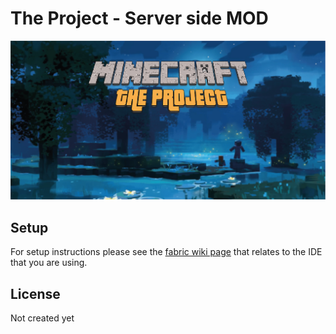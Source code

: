 # The Project - Server side MOD

![by Mojang](./docs/Images/artwork.png)

## Setup

For setup instructions please see the [fabric wiki page](https://fabricmc.net/wiki/tutorial:setup) that relates to the IDE that you are using.

## License

Not created yet
